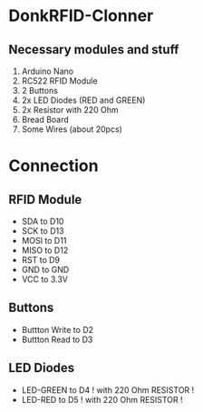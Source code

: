 # DonkRFID-Clonner

## Necessary modules and stuff
1. Arduino Nano
2. RC522 RFID Module
3. 2 Buttons
4. 2x LED Diodes (RED and GREEN)
5. 2x Resistor with 220 Ohm
6. Bread Board
7. Some Wires (about 20pcs)

# Connection

## RFID Module
- SDA to D10
- SCK to D13
- MOSI to D11
- MISO to D12
- RST to D9
- GND to GND
- VCC to 3.3V

## Buttons
- Buttton Write to D2
- Buttton Read to D3

## LED Diodes
- LED-GREEN to D4 ! with 220 Ohm RESISTOR !
- LED-RED to D5 ! with 220 Ohm RESISTOR !
